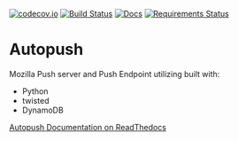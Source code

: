[![codecov.io](https://img.shields.io/codecov/c/github/mozilla-services/autopush/master.svg)](https://codecov.io/github/mozilla-services/autopush?branch=master) [![Build Status](https://travis-ci.org/mozilla-services/autopush.svg?branch=master)](https://travis-ci.org/mozilla-services/autopush) [![Docs](https://readthedocs.org/projects/docs/badge/?version=latest)](http://autopush.readthedocs.org/) [![Requirements Status](https://requires.io/github/mozilla-services/autopush/requirements.svg?branch=master)](https://requires.io/github/mozilla-services/autopush/requirements/?branch=master)

# Autopush

Mozilla Push server and Push Endpoint utilizing built with:

- Python
- twisted
- DynamoDB

[Autopush Documentation on ReadThedocs](http://autopush.readthedocs.org/>)
